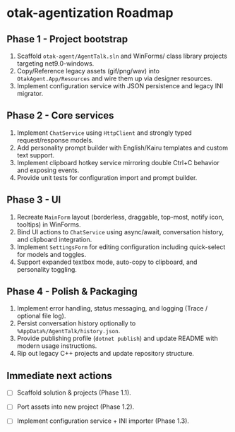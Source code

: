 # otak-agentization Roadmap

## Phase 1 - Project bootstrap
1. Scaffold `otak-agent/AgentTalk.sln` and WinForms/ class library projects targeting net9.0-windows.
2. Copy/Reference legacy assets (gif/png/wav) into `OtakAgent.App/Resources` and wire them up via designer resources.
3. Implement configuration service with JSON persistence and legacy INI migrator.

## Phase 2 - Core services
1. Implement `ChatService` using `HttpClient` and strongly typed request/response models.
2. Add personality prompt builder with English/Kairu templates and custom text support.
3. Implement clipboard hotkey service mirroring double Ctrl+C behavior and exposing events.
4. Provide unit tests for configuration import and prompt builder.

## Phase 3 - UI
1. Recreate `MainForm` layout (borderless, draggable, top-most, notify icon, tooltips) in WinForms.
2. Bind UI actions to `ChatService` using async/await, conversation history, and clipboard integration.
3. Implement `SettingsForm` for editing configuration including quick-select for models and toggles.
4. Support expanded textbox mode, auto-copy to clipboard, and personality toggling.

## Phase 4 - Polish & Packaging
1. Implement error handling, status messaging, and logging (Trace / optional file log).
2. Persist conversation history optionally to `%AppData%/AgentTalk/history.json`.
3. Provide publishing profile (`dotnet publish`) and update README with modern usage instructions.
4. Rip out legacy C++ projects and update repository structure.

## Immediate next actions
- [ ] Scaffold solution & projects (Phase 1.1).
- [ ] Port assets into new project (Phase 1.2).
- [ ] Implement configuration service + INI importer (Phase 1.3).


